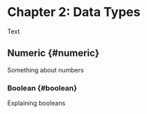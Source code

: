 # Chapter 2: Data Types

Text































## Numeric {#numeric}

Something about numbers

### Boolean {#boolean}

Explaining booleans

